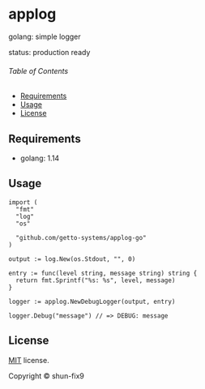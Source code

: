 # applog

golang: simple logger

status: production ready


###### Table of Contents

- [Requirements](#Requirements)
- [Usage](#Usage)
- [License](#License)

## Requirements

- golang: 1.14


## Usage

```golang
import (
  "fmt"
  "log"
  "os"

  "github.com/getto-systems/applog-go"
)

output := log.New(os.Stdout, "", 0)

entry := func(level string, message string) string {
  return fmt.Sprintf("%s: %s", level, message)
}

logger := applog.NewDebugLogger(output, entry)

logger.Debug("message") // => DEBUG: message
```


## License

[MIT](LICENSE) license.

Copyright &copy; shun-fix9
